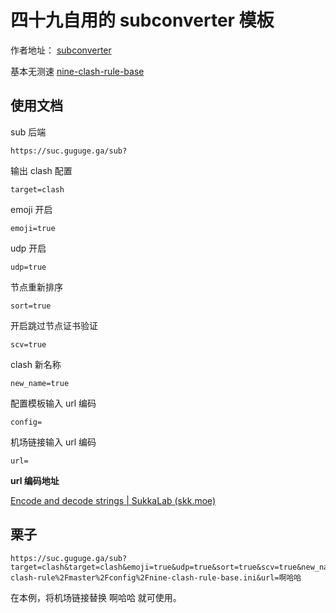 # 四十九自用的 subconverter 模板

作者地址： [subconverter](https://github.com/tindy2013/subconverter)

基本无测速 [nine-clash-rule-base](./config/nine-clash-rule-base.ini)

## 使用文档

sub 后端

```https://suc.guguge.ga/sub?```

输出 clash 配置

```target=clash```

emoji 开启

```emoji=true```

udp 开启

```udp=true```

节点重新排序

```sort=true```

开启跳过节点证书验证

```scv=true```

clash 新名称

```new_name=true```

配置模板输入 url 编码

```config=```

机场链接输入 url 编码

```url=```

**url 编码地址**

[Encode and decode strings | SukkaLab (skk.moe)](https://lab.skk.moe/encode)

## 栗子

```
https://suc.guguge.ga/sub?target=clash&target=clash&emoji=true&udp=true&sort=true&scv=true&new_name=true&config=https%3A%2F%2Fraw.githubusercontent.com%2FNine499%2Fnine-clash-rule%2Fmaster%2Fconfig%2Fnine-clash-rule-base.ini&url=啊哈哈
```

在本例，将机场链接替换 啊哈哈 就可使用。
